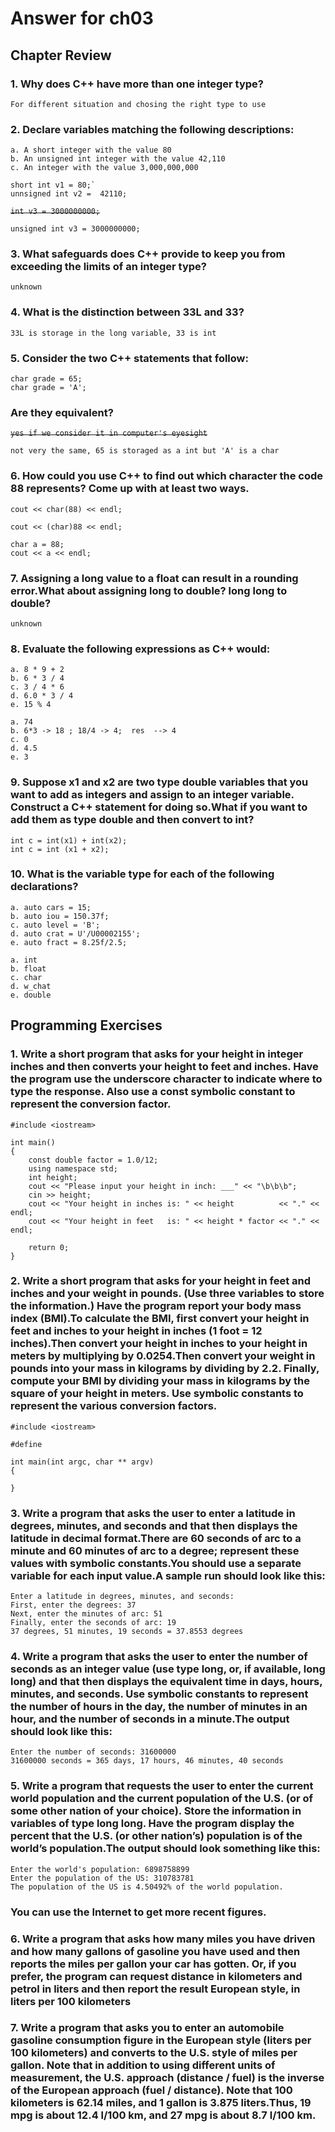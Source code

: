 # Answer for ch03
## **Chapter Review**
### 1. Why does C++ have more than one integer type?
```
For different situation and chosing the right type to use
```
### 2. Declare variables matching the following descriptions:
```
a. A short integer with the value 80
b. An unsigned int integer with the value 42,110
c. An integer with the value 3,000,000,000
```
```
short int v1 = 80;` 
unnsigned int v2 =  42110;
```
~~`int v3 = 3000000000;`~~
```
unsigned int v3 = 3000000000;
```
### 3. What safeguards does C++ provide to keep you from exceeding the limits of an integer type?
``` 
unknown
```
### 4. What is the distinction between 33L and 33?
```
33L is storage in the long variable, 33 is int
```
### 5. Consider the two C++ statements that follow:
```
char grade = 65;
char grade = 'A';
```
### Are they equivalent?
~~`yes if we consider it in computer's eyesight`~~
```
not very the same, 65 is storaged as a int but 'A' is a char
```
### 6. How could you use C++ to find out which character the code 88 represents? Come up with at least two ways.
```
cout << char(88) << endl;

cout << (char)88 << endl;

char a = 88;
cout << a << endl;
```
### 7. Assigning a long value to a float can result in a rounding error.What about assigning long to double? long long to double?
```
unknown
```
### 8. Evaluate the following expressions as C++ would:
```
a. 8 * 9 + 2
b. 6 * 3 / 4
c. 3 / 4 * 6
d. 6.0 * 3 / 4
e. 15 % 4
```
```
a. 74
b. 6*3 -> 18 ; 18/4 -> 4;  res  --> 4
c. 0
d. 4.5
e. 3
```
### 9. Suppose x1 and x2 are two type double variables that you want to add as integers and assign to an integer variable. Construct a C++ statement for doing so.What if you want to add them as type double and then convert to int?
```
int c = int(x1) + int(x2);
int c = int (x1 + x2);
```
### 10. What is the variable type for each of the following declarations?
```
a. auto cars = 15;
b. auto iou = 150.37f;
c. auto level = 'B';
d. auto crat = U'/U00002155';
e. auto fract = 8.25f/2.5;
```
```
a. int
b. float
c. char
d. w_chat
e. double
```
## Programming Exercises
### 1. Write a short program that asks for your height in integer inches and then converts your height to feet and inches. Have the program use the underscore character to indicate where to type the response. Also use a const symbolic constant to represent the conversion factor.
```
#include <iostream>

int main()
{
	const double factor = 1.0/12;
	using namespace std;
	int height;
	cout << "Please input your height in inch: ___" << "\b\b\b";
	cin >> height;
	cout << "Your height in inches is: " << height          << "." << endl;
	cout << "Your height in feet   is: " << height * factor << "." << endl;

	return 0;
}
```

### 2. Write a short program that asks for your height in feet and inches and your weight in pounds. (Use three variables to store the information.) Have the program report your body mass index (BMI).To calculate the BMI, first convert your height in feet and inches to your height in inches (1 foot = 12 inches).Then convert your height in inches to your height in meters by multiplying by 0.0254.Then convert your weight in pounds into your mass in kilograms by dividing by 2.2. Finally, compute your BMI by dividing your mass in kilograms by the square of your height in meters. Use symbolic constants to represent the various conversion factors.
```
#include <iostream>

#define 

int main(int argc, char ** argv)
{

}
```
### 3. Write a program that asks the user to enter a latitude in degrees, minutes, and seconds and that then displays the latitude in decimal format.There are 60 seconds of arc to a minute and 60 minutes of arc to a degree; represent these values with symbolic constants.You should use a separate variable for each input value.A sample run should look like this:
```
Enter a latitude in degrees, minutes, and seconds:
First, enter the degrees: 37
Next, enter the minutes of arc: 51
Finally, enter the seconds of arc: 19
37 degrees, 51 minutes, 19 seconds = 37.8553 degrees
```
### 4. Write a program that asks the user to enter the number of seconds as an integer value (use type long, or, if available, long long) and that then displays the equivalent time in days, hours, minutes, and seconds. Use symbolic constants to represent the number of hours in the day, the number of minutes in an hour, and the number of seconds in a minute.The output should look like this:
```
Enter the number of seconds: 31600000
31600000 seconds = 365 days, 17 hours, 46 minutes, 40 seconds
```
### 5. Write a program that requests the user to enter the current world population and the current population of the U.S. (or of some other nation of your choice). Store the information in variables of type long long. Have the program display the percent that the U.S. (or other nation’s) population is of the world’s population.The output should look something like this:
```
Enter the world's population: 6898758899
Enter the population of the US: 310783781
The population of the US is 4.50492% of the world population.
```
### You can use the Internet to get more recent figures.
### 6. Write a program that asks how many miles you have driven and how many gallons of gasoline you have used and then reports the miles per gallon your car has gotten. Or, if you prefer, the program can request distance in kilometers and petrol in liters and then report the result European style, in liters per 100 kilometers

### 7. Write a program that asks you to enter an automobile gasoline consumption figure in the European style (liters per 100 kilometers) and converts to the U.S. style of miles per gallon. Note that in addition to using different units of measurement, the U.S. approach (distance / fuel) is the inverse of the European approach (fuel / distance). Note that 100 kilometers is 62.14 miles, and 1 gallon is 3.875 liters.Thus, 19 mpg is about 12.4 l/100 km, and 27 mpg is about 8.7 l/100 km.


